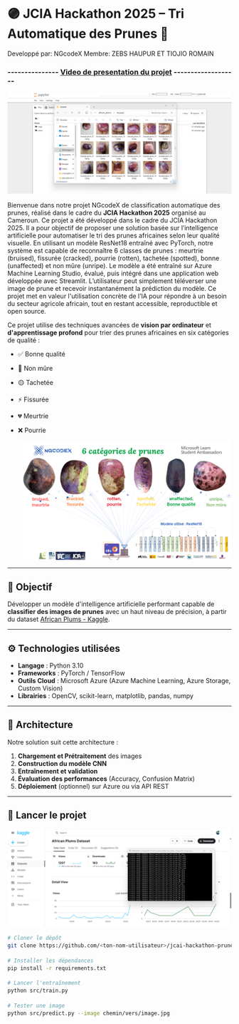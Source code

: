 # 🟣 JCIA Hackathon 2025 – Tri Automatique des Prunes 🍑

Developpé par: NGcodeX
Membre: ZEBS HAUPUR ET TIOJIO ROMAIN
###  ---------------  [Video de presentation du projet](https://www.linkedin.com/posts/pilotezebs_ai-hackathon-agritech-activity-7313961120547954688-a-UO)  -------------------
![image](image-azureml/jupiterrrrr.png)

Bienvenue dans notre projet NGcodeX de classification automatique des prunes, réalisé dans le cadre du **JCIA Hackathon 2025** organisé au Cameroun. Ce projet a été développé dans le cadre du JCIA Hackathon 2025. Il a pour objectif de proposer une solution basée sur l’intelligence artificielle pour automatiser le tri des prunes africaines selon leur qualité visuelle. En utilisant un modèle ResNet18 entraîné avec PyTorch, notre système est capable de reconnaître 6 classes de prunes : meurtrie (bruised), fissurée (cracked), pourrie (rotten), tachetée (spotted), bonne (unaffected) et non mûre (unripe). Le modèle a été entraîné sur Azure Machine Learning Studio, évalué, puis intégré dans une application web développée avec Streamlit. L’utilisateur peut simplement téléverser une image de prune et recevoir instantanément la prédiction du modèle. Ce projet met en valeur l'utilisation concrète de l’IA pour répondre à un besoin du secteur agricole africain, tout en restant accessible, reproductible et open source.


Ce projet utilise des techniques avancées de **vision par ordinateur** et **d'apprentissage profond** pour trier des prunes africaines en six catégories de qualité :

- ✅ Bonne qualité  
- 🍏 Non mûre  
- 🟡 Tachetée  
- ⚡ Fissurée  
- 💔 Meurtrie  
- ❌ Pourrie

  ![image](image-azureml/fghfg.png)

---

## 📌 Objectif

Développer un modèle d'intelligence artificielle performant capable de **classifier des images de prunes** avec un haut niveau de précision, à partir du dataset [African Plums - Kaggle](https://www.kaggle.com/datasets/arnaudfadja/african-plums-quality-and-defect-assessment-data).

---

## ⚙️ Technologies utilisées

- **Langage** : Python 3.10  
- **Frameworks** : PyTorch / TensorFlow  
- **Outils Cloud** : Microsoft Azure (Azure Machine Learning, Azure Storage, Custom Vision)  
- **Librairies** : OpenCV, scikit-learn, matplotlib, pandas, numpy  

---

## 🧱 Architecture

Notre solution suit cette architecture :

1. **Chargement et Prétraitement** des images
2. **Construction du modèle CNN**
3. **Entraînement et validation**
4. **Évaluation des performances** (Accuracy, Confusion Matrix)
5. **Déploiement** (optionnel) sur Azure ou via API REST

---

## 🚀 Lancer le projet

![image](image-azureml/raw%20dataset.png)


```bash
# Cloner le dépôt
git clone https://github.com/<ton-nom-utilisateur>/jcai-hackathon-prunes.git

# Installer les dépendances
pip install -r requirements.txt

# Lancer l'entraînement
python src/train.py

# Tester une image
python src/predict.py --image chemin/vers/image.jpg

